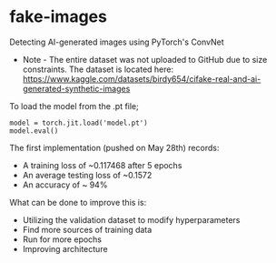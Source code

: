 # fake-images
Detecting AI-generated images using PyTorch's ConvNet 

* Note - The entire dataset was not uploaded to GitHub due to size constraints. The dataset is located here: https://www.kaggle.com/datasets/birdy654/cifake-real-and-ai-generated-synthetic-images

To load the model from the .pt file; 

```
model = torch.jit.load('model.pt')
model.eval() 
```

The first implementation (pushed on May 28th) records:
- A training loss of ~0.117468 after 5 epochs
- An average testing loss of ~0.1572
- An accuracy of ~ 94%

What can be done to improve this is: 
- Utilizing the validation dataset to modify hyperparameters
- Find more sources of training data
- Run for more epochs
- Improving architecture
